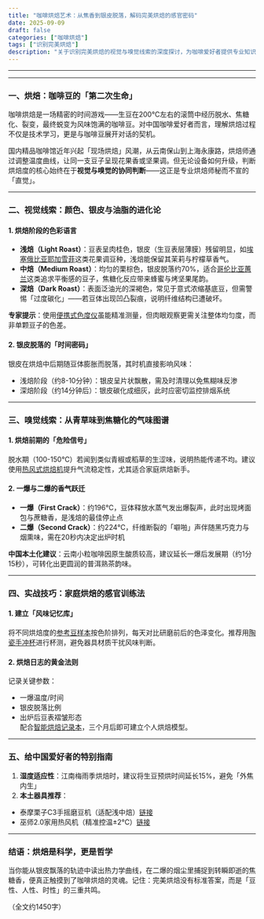 ```yaml
---
title: "咖啡烘焙艺术：从焦香到银皮脱落，解码完美烘焙的感官密码"
date: 2025-09-09
draft: false
categories: ["咖啡烘焙"]
tags: ["识别完美烘焙"]
description: "关于识别完美烘焙的视觉与嗅觉线索的深度探讨，为咖啡爱好者提供专业知识和实用指南。"
---
```


---

---

### 一、烘焙：咖啡豆的「第二次生命」  
咖啡烘焙是一场精密的时间游戏——生豆在200℃左右的滚筒中经历脱水、焦糖化、裂变，最终蜕变为风味饱满的咖啡豆。对中国咖啡爱好者而言，理解烘焙过程不仅是技术学习，更是与咖啡豆展开对话的契机。  

国内精品咖啡馆近年兴起「现场烘焙」风潮，从云南保山到上海永康路，烘焙师通过调整温度曲线，让同一支豆子呈现花果香或坚果调。但无论设备如何升级，判断烘焙度的核心始终在于**视觉与嗅觉的协同判断**——这正是专业烘焙师秘而不宣的「直觉」。  

---

### 二、视觉线索：颜色、银皮与油脂的进化论  
#### 1. 烘焙阶段的色彩语言  
- **浅焙（Light Roast）**：豆表呈肉桂色，银皮（生豆表层薄膜）残留明显，如[埃塞俄比亚耶加雪菲](https://www.amazon.com/s?k=%E5%9F%83%E5%A1%9E%E4%BF%84%E6%AF%94%E4%BA%9A%E8%80%B6%E5%8A%A0%E9%9B%AA%E8%8F%B2&tag=coffeeprism-20)这类花果调豆种，浅焙能保留其茉莉与柠檬草香气。  
- **中焙（Medium Roast）**：均匀的栗棕色，银皮脱落约70%，适合[哥伦比亚蕙兰](https://www.amazon.com/s?k=%E5%93%A5%E4%BC%A6%E6%AF%94%E4%BA%9A%E8%95%99%E5%85%B0&tag=coffeeprism-20)这类追求平衡感的豆子，焦糖化反应带来蜂蜜与烤坚果尾韵。  
- **深焙（Dark Roast）**：表面泛油光的深褐色，常见于意式浓缩基底豆，但需警惕「过度碳化」——若豆体出现凹凸裂痕，说明纤维结构已遭破坏。  

**专家提示**：使用[便携式色度仪](https://www.amazon.com/s?k=%E4%BE%BF%E6%90%BA%E5%BC%8F%E8%89%B2%E5%BA%A6%E4%BB%AA&tag=coffeeprism-20)虽能精准测量，但肉眼观察更需关注整体均匀度，而非单颗豆子的色差。  

#### 2. 银皮脱落的「时间密码」  
银皮在烘焙中后期随豆体膨胀而脱落，其时机直接影响风味：  
- 浅焙阶段（约8-10分钟）：银皮呈片状飘散，需及时清理以免焦糊味反渗  
- 深焙阶段（约14分钟后）：银皮碳化成细灰，此时应密切监控排烟系统  

---

### 三、嗅觉线索：从青草味到焦糖化的气味图谱  
#### 1. 烘焙前期的「危险信号」  
脱水期（100-150℃）若闻到类似青椒或稻草的生涩味，说明热能传递不均。建议使用[热风式烘焙机](https://www.amazon.com/s?k=%E7%83%AD%E9%A3%8E%E5%BC%8F%E7%83%98%E7%84%99%E6%9C%BA&tag=coffeeprism-20)提升气流稳定性，尤其适合家庭烘焙新手。  

#### 2. 一爆与二爆的香气跃迁  
- **一爆（First Crack）**：约196℃，豆体释放水蒸气发出爆裂声，此时出现烤面包与蔗糖香，是浅焙的最佳停止点  
- **二爆（Second Crack）**：约224℃，纤维断裂的「噼啪」声伴随黑巧克力与烟熏味，需在20秒内决定出炉时机  

**中国本土化建议**：云南小粒咖啡因原生酸质较高，建议延长一爆后发展期（约1分15秒），可转化出更圆润的普洱熟茶韵味。  

---

### 四、实战技巧：家庭烘焙的感官训练法  
#### 1. 建立「风味记忆库」  
将不同烘焙度的[参考豆样本](https://www.amazon.com/s?k=%E5%8F%82%E8%80%83%E8%B1%86%E6%A0%B7%E6%9C%AC&tag=coffeeprism-20)按色阶排列，每天对比研磨前后的色泽变化。推荐用[陶瓷手冲杯](https://www.amazon.com/s?k=%E9%99%B6%E7%93%B7%E6%89%8B%E5%86%B2%E6%9D%AF&tag=coffeeprism-20)进行杯测，避免器具材质干扰风味判断。  

#### 2. 烘焙日志的黄金法则  
记录关键参数：  
- 一爆温度/时间  
- 银皮脱落比例  
- 出炉后豆表褶皱形态  
配合[智能烘焙记录本](https://www.amazon.com/s?k=%E6%99%BA%E8%83%BD%E7%83%98%E7%84%99%E8%AE%B0%E5%BD%95%E6%9C%AC&tag=coffeeprism-20)，三个月后即可建立个人烘焙模型。  

---

### 五、给中国爱好者的特别指南  
1. **湿度适应性**：江南梅雨季烘焙时，建议将生豆预烘时间延长15%，避免「外焦内生」  
2. **本土器具推荐**：  
- 泰摩栗子C3手摇磨豆机（适配浅中焙）[链接](https://www.amazon.com/s?k=%E9%93%BE%E6%8E%A5&tag=coffeeprism-20)  
- 巫师2.0家用热风机（精准控温±2℃）[链接](https://www.amazon.com/s?k=%E9%93%BE%E6%8E%A5&tag=coffeeprism-20)  

---

### 结语：烘焙是科学，更是哲学  
当你能从银皮飘落的轨迹中读出热力学曲线，在二爆的烟尘里捕捉到转瞬即逝的焦糖香，便真正触摸到了咖啡烘焙的灵魂。记住：完美烘焙没有标准答案，而是「豆性、人性、时性」的三重共鸣。  

（全文约1450字）